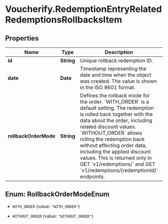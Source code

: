 # Voucherify.RedemptionEntryRelatedRedemptionsRollbacksItem

## Properties

Name | Type | Description | Notes
------------ | ------------- | ------------- | -------------
**id** | **String** | Unique rollback redemption ID. | [optional] 
**date** | **Date** | Timestamp representing the date and time when the object was created. The value is shown in the ISO 8601 format. | [optional] 
**rollbackOrderMode** | **String** | Defines the rollback mode for the order. &#x60;WITH_ORDER&#x60; is a default setting. The redemption is rolled back together with the data about the order, including related discount values. &#x60;WITHOUT_ORDER&#x60; allows rolling the redemption back without affecting order data, including the applied discount values. This is returned only in GET &#x60;v1/redemptions/&#x60; and GET &#x60;v1/redemptions/{redemptionId}&#x60; endpoints. | [optional] 



## Enum: RollbackOrderModeEnum


* `WITH_ORDER` (value: `"WITH_ORDER"`)

* `WITHOUT_ORDER` (value: `"WITHOUT_ORDER"`)




